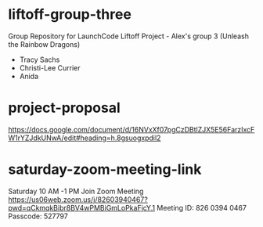 # liftoff-group-three
Group Repository for LaunchCode Liftoff Project - Alex's group 3 (Unleash the Rainbow Dragons)
- Tracy Sachs
- Christi-Lee Currier
- Anida


# project-proposal
https://docs.google.com/document/d/16NVxXf07pgCzDBtlZJX5E56FarzIxcFW1rYZJdkUNwA/edit#heading=h.8gsuogxpdil2

# saturday-zoom-meeting-link
Saturday 10 AM -1 PM
Join Zoom Meeting
https://us06web.zoom.us/j/82603940467?pwd=qCkmqkBibr8BV4wPMBiGmLoPkaFjcY.1
Meeting ID: 826 0394 0467
Passcode: 527797





